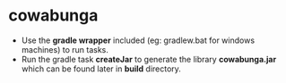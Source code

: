 # cowabunga

* Use the <b>gradle wrapper</b> included (eg: gradlew.bat for windows machines) to run tasks.
* Run the gradle task <b>createJar</b> to generate the library <b>cowabunga.jar</b> which can be found later in <b>build</b> directory.
